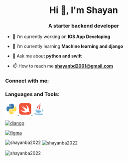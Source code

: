 <h1 align="center">Hi 👋, I'm Shayan</h1>
<h3 align="center">A starter backend developer </h3>

- 🔭 I’m currently working on **IOS App Developing**

- 🌱 I’m currently learning **Machine learning and django**

- 💬 Ask me about **python and swift**

- 📫 How to reach me **shayanbd2001@gmail.com**

<h3 align="left">Connect with me:</h3>
<p align="left">
</p>

<h3 align="left">Languages and Tools:</h3>
<a href="https://www.python.org" target="_blank" rel="noreferrer"> <img src="https://raw.githubusercontent.com/devicons/devicon/master/icons/python/python-original.svg" alt="python" width="40" height="40"/> </a> <a href="https://developer.apple.com/swift/" target="_blank" rel="noreferrer"> <img src="https://raw.githubusercontent.com/devicons/devicon/master/icons/swift/swift-original.svg" alt="swift" width="40" height="40"/> <a href="https://www.java.com" target="_blank" rel="noreferrer"> <img src="https://raw.githubusercontent.com/devicons/devicon/master/icons/java/java-original.svg" alt="java" width="40" height="40"/> </a> 

 
 </a> <p align="left"> <a href="https://www.djangoproject.com/" target="_blank" rel="noreferrer"> <img src="https://cdn.worldvectorlogo.com/logos/django.svg" alt="django" width="40" height="40"/> 
  
  </a> <a href="https://www.figma.com/" target="_blank" rel="noreferrer"> <img src="https://www.vectorlogo.zone/logos/figma/figma-icon.svg" alt="figma" width="40" height="40"/> </a>

<p><img align="left" src="https://github-readme-stats.vercel.app/api/top-langs?username=shayanba2022&show_icons=true&locale=en&layout=compact" alt="shayanba2022" /></p>

<p>&nbsp;<img align="center" src="https://github-readme-stats.vercel.app/api?username=shayanba2022&show_icons=true&locale=en" alt="shayanba2022" /></p>

<p><img align="center" src="https://github-readme-streak-stats.herokuapp.com/?user=shayanba2022&" alt="shayanba2022" /></p>
